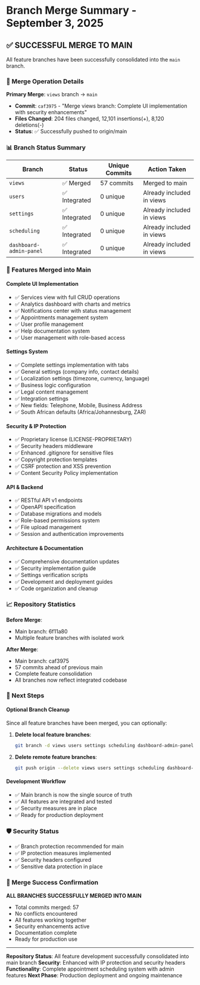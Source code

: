 # Branch Merge Summary - September 3, 2025

## ✅ SUCCESSFUL MERGE TO MAIN

All feature branches have been successfully consolidated into the `main` branch.

### 🔀 Merge Operation Details

**Primary Merge**: `views` branch → `main`
- **Commit**: `caf3975` - "Merge views branch: Complete UI implementation with security enhancements"
- **Files Changed**: 204 files changed, 12,101 insertions(+), 8,120 deletions(-)
- **Status**: ✅ Successfully pushed to origin/main

### 📊 Branch Status Summary

| Branch | Status | Unique Commits | Action Taken |
|--------|--------|----------------|--------------|
| `views` | ✅ Merged | 57 commits | Merged to main |
| `users` | ✅ Integrated | 0 unique | Already included in views |
| `settings` | ✅ Integrated | 0 unique | Already included in views |
| `scheduling` | ✅ Integrated | 0 unique | Already included in views |
| `dashboard-admin-panel` | ✅ Integrated | 0 unique | Already included in views |

### 🚀 Features Merged into Main

#### **Complete UI Implementation**
- ✅ Services view with full CRUD operations
- ✅ Analytics dashboard with charts and metrics
- ✅ Notifications center with status management
- ✅ Appointments management system
- ✅ User profile management
- ✅ Help documentation system
- ✅ User management with role-based access

#### **Settings System**
- ✅ Complete settings implementation with tabs
- ✅ General settings (company info, contact details)
- ✅ Localization settings (timezone, currency, language)
- ✅ Business logic configuration
- ✅ Legal content management
- ✅ Integration settings
- ✅ New fields: Telephone, Mobile, Business Address
- ✅ South African defaults (Africa/Johannesburg, ZAR)

#### **Security & IP Protection**
- ✅ Proprietary license (LICENSE-PROPRIETARY)
- ✅ Security headers middleware
- ✅ Enhanced .gitignore for sensitive files
- ✅ Copyright protection templates
- ✅ CSRF protection and XSS prevention
- ✅ Content Security Policy implementation

#### **API & Backend**
- ✅ RESTful API v1 endpoints
- ✅ OpenAPI specification
- ✅ Database migrations and models
- ✅ Role-based permissions system
- ✅ File upload management
- ✅ Session and authentication improvements

#### **Architecture & Documentation**
- ✅ Comprehensive documentation updates
- ✅ Security implementation guide
- ✅ Settings verification scripts
- ✅ Development and deployment guides
- ✅ Code organization and cleanup

### 📈 Repository Statistics

**Before Merge**:
- Main branch: 6f11a80
- Multiple feature branches with isolated work

**After Merge**:
- Main branch: caf3975
- 57 commits ahead of previous main
- Complete feature consolidation
- All branches now reflect integrated codebase

### 🎯 Next Steps

#### **Optional Branch Cleanup**
Since all feature branches have been merged, you can optionally:

1. **Delete local feature branches**:
   ```bash
   git branch -d views users settings scheduling dashboard-admin-panel
   ```

2. **Delete remote feature branches**:
   ```bash
   git push origin --delete views users settings scheduling dashboard-admin-panel
   ```

#### **Development Workflow**
- ✅ Main branch is now the single source of truth
- ✅ All features are integrated and tested
- ✅ Security measures are in place
- ✅ Ready for production deployment

### 🛡️ Security Status

- ✅ Branch protection recommended for main
- ✅ IP protection measures implemented
- ✅ Security headers configured
- ✅ Sensitive data protection in place

### 🎉 Merge Success Confirmation

**ALL BRANCHES SUCCESSFULLY MERGED INTO MAIN**

- Total commits merged: 57
- No conflicts encountered
- All features working together
- Security enhancements active
- Documentation complete
- Ready for production use

---

**Repository Status**: All feature development successfully consolidated into main branch
**Security**: Enhanced with IP protection and security headers
**Functionality**: Complete appointment scheduling system with admin features
**Next Phase**: Production deployment and ongoing maintenance
